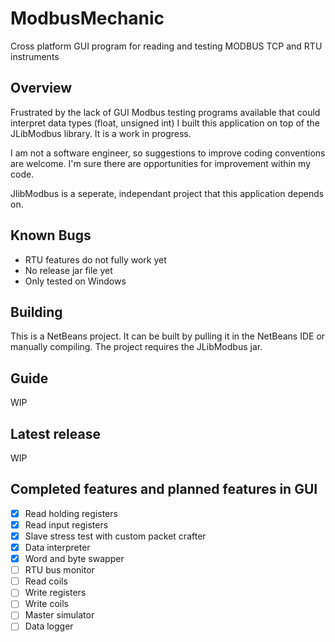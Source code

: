 # ModbusMechanic
Cross platform GUI program for reading and testing MODBUS TCP and RTU instruments
## Overview

Frustrated by the lack of GUI Modbus testing programs available that could interpret data types (float, unsigned int) I built this application on top of the JLibModbus library. It is a work in progress.

I am not a software engineer, so suggestions to improve coding conventions are welcome. I'm sure there are opportunities for improvement within my code.

JlibModbus is a seperate, independant project that this application depends on.

## Known Bugs
- RTU features do not fully work yet
- No release jar file yet
- Only tested on Windows

## Building

This is a NetBeans project. It can be built by pulling it in the NetBeans IDE or manually compiling. The project requires the JLibModbus jar.

## Guide

WIP

## Latest release

WIP

## Completed features and planned features in GUI

- [x] Read holding registers
- [x] Read input registers
- [x] Slave stress test with custom packet crafter
- [x] Data interpreter
- [x] Word and byte swapper
- [ ] RTU bus monitor
- [ ] Read coils
- [ ] Write registers
- [ ] Write coils
- [ ] Master simulator
- [ ] Data logger
